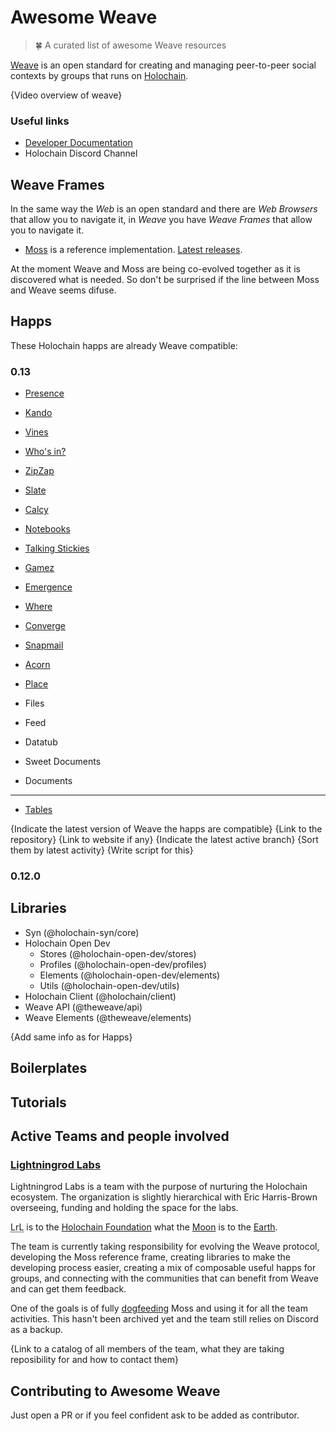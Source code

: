 # Awesome Weave
> 🍀 A curated list of awesome Weave resources

[Weave](https://theweave.social/) is an open standard for creating and managing peer-to-peer social
contexts by groups that runs on [Holochain](https://www.holochain.org/).

{Video overview of weave}

### Useful links

- [Developer Documentation](https://dev.theweave.social/)
- Holochain Discord Channel

## Weave Frames

In the same way the _Web_ is an open standard and there are _Web Browsers_ that allow you to navigate it,
in _Weave_ you have _Weave Frames_ that allow you to navigate it.

- [Moss](https://github.com/lightningrodlabs/moss) is a reference implementation. [Latest releases](https://github.com/lightningrodlabs/moss/releases).

At the moment Weave and Moss are being co-evolved together as it is discovered what is needed. So don't be surprised if the line between Moss and Weave seems difuse.

## Happs

These Holochain happs are already Weave compatible:

### 0.13

- [Presence](https://github.com/matthme/presence)
- [Kando](https://github.com/holochain-apps/kando)
- [Vines](https://github.com/lightningrodlabs/vines)
- [Who's in?](https://github.com/lightningrodlabs/whos-in)
- [ZipZap](https://github.com/lightningrodlabs/zipzap)
- [Slate](https://github.com/lightningrodlabs/slate)
- [Calcy](https://github.com/lightningrodlabs/calcy)
- [Notebooks](https://github.com/lightningrodlabs/notebooks)
- [Talking Stickies](https://github.com/holochain-apps/talking-stickies)
- [Gamez](https://github.com/holochain-apps/gamez)
- [Emergence](https://github.com/holochain-apps/emergence)
- [Where](https://github.com/lightningrodlabs/where)
- [Converge](https://github.com/lightningrodlabs/converge)
- [Snapmail](https://github.com/glassbeadsoftware/snapmail)
- [Acorn](https://github.com/lightningrodlabs/acorn)
- [Place](https://github.com/lightningrodlabs/place)

- Files
- Feed
- Datatub
- Sweet Documents
- Documents

---

- [Tables](https://github.com/lightningrodlabs/tables)

{Indicate the latest version of Weave the happs are compatible}
{Link to the repository}
{Link to website if any}
{Indicate the latest active branch}
{Sort them by latest activity}
{Write script for this}

### 0.12.0


## Libraries

- Syn (@holochain-syn/core)
- Holochain Open Dev
  - Stores (@holochain-open-dev/stores)
  - Profiles (@holochain-open-dev/profiles)
  - Elements (@holochain-open-dev/elements)
  - Utils (@holochain-open-dev/utils)
- Holochain Client (@holochain/client)
- Weave API (@theweave/api)
- Weave Elements (@theweave/elements)

{Add same info as for Happs}

## Boilerplates

## Tutorials

## Active Teams and people involved

###  [Lightningrod Labs](https://lightningrodlabs.org/)

Lightningrod Labs is a team with the purpose of nurturing the Holochain ecosystem. The organization
is slightly hierarchical with Eric Harris-Brown overseeing, funding and holding the space for the labs.

<abbr title="Lightningrod Labs">LrL</abbr> is to the [Holochain Foundation](https://www.holochain.org/foundation/) what the [Moon](https://upload.wikimedia.org/wikipedia/commons/thumb/b/b2/The_Bangkok_Supermoon_Photographs_by_Peak_Hora_10.jpg/2560px-The_Bangkok_Supermoon_Photographs_by_Peak_Hora_10.jpg) is to the [Earth](https://upload.wikimedia.org/wikipedia/commons/5/5b/The_Blue_Marble_%285052124705%29.jpg).

The team is currently taking responsibility for evolving the Weave protocol, developing the Moss reference frame, creating libraries to make the developing process easier, creating a mix of composable useful happs for groups, and connecting with the communities that can benefit from Weave and can get them feedback.

One of the goals is of fully [dogfeeding](https://en.wikipedia.org/wiki/Eating_your_own_dog_food) Moss and using it for all the team activities. This hasn't been archived yet and the team still relies on Discord as a backup.

{Link to a catalog of all members of the team, what they are taking reposibility for and how to contact them}

## Contributing to Awesome Weave

Just open a PR or if you feel confident ask to be added as contributor.